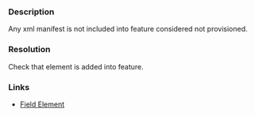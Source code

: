﻿---
Title: Entity is not provisioned
FileName: resp510004.html
---
### Description
Any xml manifest is not included into feature considered not provisioned.

### Resolution
Check that element is added into feature.

### Links
- [Field Element](http://msdn.microsoft.com/en-us/library/office/aa979575.aspx)